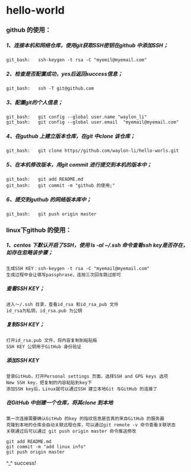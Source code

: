 # hello-world

### github 的使用：

##### 1、连接本机和网络仓库，使用git获取SSH密钥在github 中添加SSH；

	git_bash:	ssh-keygen -t rsa -C "myemil@myemail.com"

##### 2、检查是否配置成功，yes后返回success信息；
	git_bash:	ssh -T git@github.com

##### 3、配置git的个人信息；
	git_bash:	git config --global user.name "waylon_li"
	git_bash:	git config --global user.email 	"myemail@myemail.com"

##### 4、在guthub 上建立版本仓库，在git 中clone 该仓库；
	git_bash:	git clone https//github.com/waylon-li/hello-worls.git

##### 5、在本机修改版本，用git commit 进行提交到本机的版本中；
	git_bash:	git add README.md
	git_bash:	git commit -m "github 的使用;"

##### 6、提交到guthub 的网络版本库中；
	git_bash:	git push origin master


### linux下github 的使用：

##### 1、centos 下默认开启了SSH，使用 ls -al ~/.ssh 命令查看ssh key是否存在，如存在忽略该步骤；
	生成SSH KEY：ssh-keygen -t rsa -C "myemail@myemail.com"
	生成过程中会让填写passphrase，连按三次回车跳过即可

##### 查看SSH KEY；
	进入～/.ssh 目录，查看id_rsa 和id_rsa_pub 文件
	id_rsa为私钥，id_rsa.pub 为公钥

##### 复制SSH KEY； 
	打开id_rsa.pub 文件，将内容复制到粘贴板
	SSH KEY 公钥用于GitHub 身份验证

##### 添加SSH KEY
	登录GitHub，打开Personal settings 页面，选择SSH and GPG keys 选项
	New SSH key，把复制的内容粘贴到key下
	添加SSH key后，Linux就可以通过SSH 建立本地Git 与GitHub 的连接了

##### 在GitHub 中创建一个仓库，将其clone 到本地
	第一次连接需要确认GitHub 的key 的指纹信息是否真的来自GitHub 的服务器
	克隆到本地的仓库会自动关联远程仓库，可以通过git remote -v 命令查看关联状态
	关联通过后可以通过 git push origin master 命令推送修改

	git add README.md
	git commit -m "add linux info"
	git push origin master

^_^ success!
